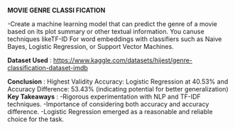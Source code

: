 **MOVIE GENRE CLASSI FICATION**

-Create a machine learning model that can predict the genre of a movie based on its
plot summary or other textual information. You canuse techniques likeTF-ID For
word embeddings with classifiers such as Naive Bayes, Logistic Regression, or
Support Vector Machines.

**Dataset Used** : https://www.kaggle.com/datasets/hijest/genre-classification-dataset-imdb

**Conclusion** : Highest Validity Accuracy: Logistic Regression at 40.53% and Accuracy Difference: 53.43% (indicating potential for better generalization)
**Key Takeaways** :
-Rigorous experimentation with NLP and TF-IDF techniques.
-Importance of considering both accuracy and accuracy difference.
-Logistic Regression emerged as a reasonable and reliable choice for the task.
